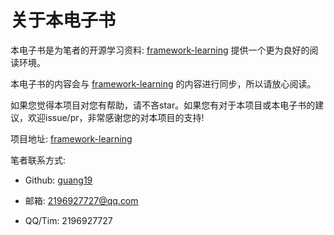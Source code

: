 # 关于本电子书

本电子书是为笔者的开源学习资料: [framework-learning](https://github.com/guang19/framework-learning)
提供一个更为良好的阅读环境。

本电子书的内容会与 [framework-learning](https://github.com/guang19/framework-learning) 的内容进行同步，所以请放心阅读。

如果您觉得本项目对您有帮助，请不吝star。如果您有对于本项目或本电子书的建议，欢迎issue/pr，非常感谢您的对本项目的支持!

项目地址: [framework-learning](https://github.com/guang19/framework-learning)

笔者联系方式:

- Github: [guang19](https://github.com/guang19)

- 邮箱: 2196927727@qq.com

- QQ/Tim: 2196927727


